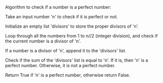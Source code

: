Algorithm to check if a number is a perfect number:

Take an input number 'n' to check if it is perfect or not.

Initialize an empty list 'divisors' to store the proper divisors of 'n'.

Loop through all the numbers from 1 to n//2 (integer division), and check if the current number is a divisor of 'n'.

If a number is a divisor of 'n', append it to the 'divisors' list.

Check if the sum of the 'divisors' list is equal to 'n'. If it is, then 'n' is a perfect number. Otherwise, it is not a perfect number.


Return True if 'n' is a perfect number, otherwise return False.
